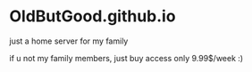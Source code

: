 # OldButGood.github.io
just a home server for my family

if u not my family members, just buy access only 9.99$/week :)
